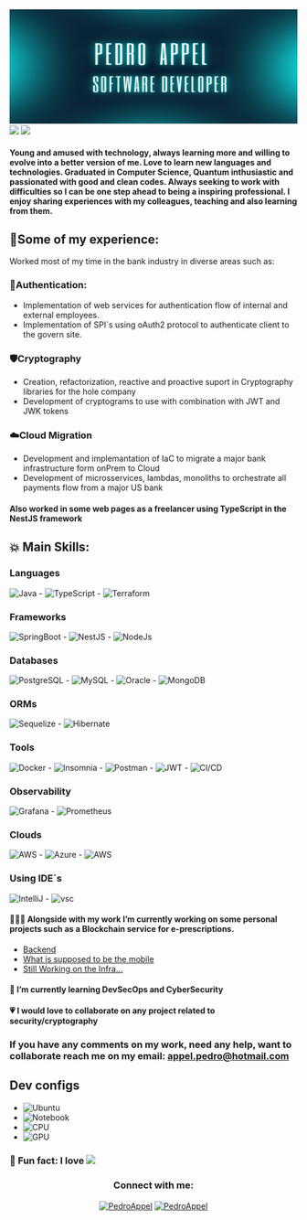<img alt="banner" src="./imgs/banner_foto.png" style="height: 200px; width: 100%">

<picture>
  <img src="https://github-readme-stats.vercel.app/api?username=Pedro-Appel&show_icons=true&theme=dark" />
</picture>

<picture>
    <img src="https://github-readme-stats.vercel.app/api/top-langs/?username=Pedro-Appel&layout=compact&theme=dark" />
</picture>


#### Young and amused with technology, always learning more and willing to evolve into a better version of me. Love to learn new languages and technologies. Graduated in Computer Science, Quantum inthusiastic and passionated with good and clean codes. Always seeking to work with difficulties so I can be one step ahead to being a inspiring professional. I enjoy sharing experiences with my colleagues, teaching and also learning from them.

## 🌟Some of my experience:

Worked most of my time in the bank industry in diverse areas such as:

### 🔐Authentication: 

* Implementation of web services for authentication flow of internal and external employees.
* Implementation of SPI`s using oAuth2 protocol to authenticate client to the govern site.

### 🛡️Cryptography

* Creation, refactorization, reactive and proactive suport in Cryptography libraries for the hole company
* Development of cryptograms to use with combination with JWT and JWK tokens

### ☁️Cloud Migration


* Development and implemantation of IaC to migrate a major bank infrastructure form onPrem to Cloud
* Development of microsservices, lambdas, monoliths to orchestrate all payments flow from a major US bank

#### Also worked in some web pages as a freelancer using TypeScript in the NestJS framework

## 💥 Main Skills:

### Languages

<img alt="Java" src="https://img.shields.io/badge/Java-ED8B00?style=for-the-badge&logo=openjdk&logoColor=white">
-  <img alt="TypeScript" src="https://img.shields.io/badge/TypeScript-007ACC?style=for-the-badge&logo=typescript&logoColor=white">
-  <img alt="Terraform" src="https://img.shields.io/badge/Terraform-7B42BC?style=for-the-badge&logo=terraform&logoColor=white">

### Frameworks
<img alt="SpringBoot" src="https://img.shields.io/badge/Spring_Boot-F2F4F9?style=for-the-badge&logo=spring-boot">
-  <img alt="NestJS" src="https://img.shields.io/badge/nestjs-E0234E?style=for-the-badge&logo=nestjs&logoColor=white">
-  <img alt="NodeJs" src="https://img.shields.io/badge/Node.js-339933?style=for-the-badge&logo=nodedotjs&logoColor=white">

### Databases
<img alt="PostgreSQL" src="https://img.shields.io/badge/PostgreSQL-316192?style=for-the-badge&logo=postgresql&logoColor=white">
- <img alt="MySQL" src="https://img.shields.io/badge/MySQL-005C84?style=for-the-badge&logo=mysql&logoColor=white">
- <img alt="Oracle" src="	https://img.shields.io/badge/Oracle-F80000?style=for-the-badge&logo=Oracle&logoColor=white">
- <img alt="MongoDB" src="https://img.shields.io/badge/MongoDB-4EA94B?style=for-the-badge&logo=mongodb&logoColor=white">


### ORMs
<img alt="Sequelize" src="https://img.shields.io/badge/Sequelize-52B0E7?style=for-the-badge&logo=Sequelize&logoColor=white">
-  <img alt="Hibernate" src="https://img.shields.io/badge/Hibernate-59666C?style=for-the-badge&logo=Hibernate&logoColor=white">


### Tools
<img alt="Docker" src="https://img.shields.io/badge/Docker-2CA5E0?style=for-the-badge&logo=docker&logoColor=white">
-  <img alt="Insomnia" src="https://img.shields.io/badge/Insomnia-5849be?style=for-the-badge&logo=Insomnia&logoColor=white">
-  <img alt="Postman" src="https://img.shields.io/badge/Postman-FF6C37?style=for-the-badge&logo=Postman&logoColor=white">
-  <img alt="JWT" src="https://img.shields.io/badge/JWT-000000?style=for-the-badge&logo=JSON%20web%20tokens&logoColor=white">
-  <img alt="CI/CD" src="https://img.shields.io/badge/Jenkins-D24939?style=for-the-badge&logo=Jenkins&logoColor=white">

### Observability
<img alt="Grafana" src="https://img.shields.io/badge/Grafana-F2F4F9?style=for-the-badge&logo=grafana&logoColor=orange&labelColor=F2F4F9">
-  <img alt="Prometheus" src="https://img.shields.io/badge/Prometheus-000000?style=for-the-badge&logo=prometheus&labelColor=000000">
	


### Clouds
<img alt="AWS" src="https://img.shields.io/badge/AWS-FF9900?style=for-the-badge&logo=amazonaws&logoColor=white">
- <img alt="Azure" src="https://img.shields.io/badge/Azure-0078D7?style=for-the-badge&logo=azure-devops&logoColor=white">
- <img alt="AWS" src="https://img.shields.io/badge/Digital_Ocean-0080FF?style=for-the-badge&logo=DigitalOcean&logoColor=white">

### Using IDE`s
<img alt="IntelliJ" src="https://img.shields.io/badge/IntelliJ-000000.svg?style=for-the-badge&logo=intellij-idea&logoColor=white"> - 
<img alt="vsc" src="https://img.shields.io/badge/Visual_Studio_Code-0078D4?style=for-the-badge&logo=visual%20studio%20code&logoColor=white">


#### 🧑🏻‍💻 Alongside with my work I’m currently working on some personal projects such as a Blockchain service for e-prescriptions.

- [Backend](https://github.com/Pedro-Appel/bbs-prescription-blockchain)
- [What is supposed to be the mobile](https://github.com/Pedro-Appel/bbs-prescription-mobile)
- [Still Working on the Infra...](https://github.com/Pedro-Appel/bbs-prescription-infrastructure)


#### 🌱 I’m currently learning DevSecOps and CyberSecurity

#### 💗 I would love to collaborate on any project related to security/cryptography
###  If you have any comments on my work, need any help, want to collaborate reach me on my email: appel.pedro@hotmail.com

## Dev configs
-  <img alt="Ubuntu" src="https://img.shields.io/badge/Ubuntu Cinnamon-E95420?style=for-the-badge&logo=ubuntu&logoColor=white">
-  <img alt="Notebook" src="https://img.shields.io/badge/acer%20Nitro 5-83B81A?style=for-the-badge&logo=acer&logoColor=white">
-  <img alt="CPU" src="https://img.shields.io/badge/AMD%20Ryzen_7_4800-ED1C24?style=for-the-badge&logo=amd&logoColor=white">
-  <img alt="GPU" src="https://img.shields.io/badge/NVIDIA-GTX1650-76B900?style=for-the-badge&logo=nvidia&logoColor=white">

	

### 🤫 Fun fact:  I love <img src="https://img.shields.io/badge/KFC-F40027?style=for-the-badge&logo=kfc&logoColor=white" height="25">


<h3 align="center">Connect with me:</h3>
<p align="center">
<a href="https://linkedin.com/in/pedro-appel" target="blank"><img align="center" src="https://img.shields.io/badge/LinkedIn-0077B5?style=for-the-badge&logo=linkedin&logoColor=white" alt="PedroAppel" height="30" width="100" /></a>
<a href="https://instagram.com/pedr_appel" target="blank"><img align="center" src="https://img.shields.io/badge/instagram-%23E4405F.svg?&style=for-the-badge&logo=instagram&logoColor=white" alt="PedroAppel" height="30" width="100" /></a>
